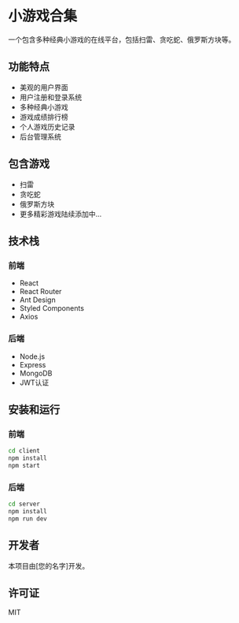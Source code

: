 # 小游戏合集

一个包含多种经典小游戏的在线平台，包括扫雷、贪吃蛇、俄罗斯方块等。

## 功能特点

- 美观的用户界面
- 用户注册和登录系统
- 多种经典小游戏
- 游戏成绩排行榜
- 个人游戏历史记录
- 后台管理系统

## 包含游戏

- 扫雷
- 贪吃蛇
- 俄罗斯方块
- 更多精彩游戏陆续添加中...

## 技术栈

### 前端
- React
- React Router
- Ant Design
- Styled Components
- Axios

### 后端
- Node.js
- Express
- MongoDB
- JWT认证

## 安装和运行

### 前端

```bash
cd client
npm install
npm start
```

### 后端

```bash
cd server
npm install
npm run dev
```

## 开发者

本项目由[您的名字]开发。

## 许可证

MIT 